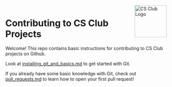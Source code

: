<img alt="CS Club Logo" src="https://gsmstcsclub.github.io/images/logo-transparent.png" align="right" width="100px"/>

# Contributing to CS Club Projects

Welcome! This repo contains basic instructions for contributing to
CS Club projects on Github.

Look at [installing_git_and_basics.md](./installing_git_and_basics.md)
to get started with Git.

If you already have some basic knowledge with Git,
check out [pull_requests.md](./pull_requests.md) to learn
how to open your first pull request!
